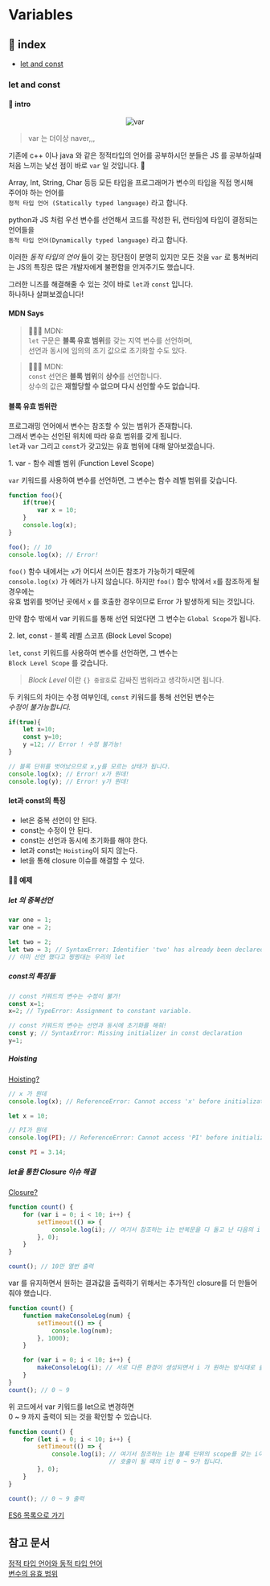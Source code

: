 # Variables

## 📖 index

- [let and const](#let-and-const)

### let and const

#### 🚀 intro

<p align="center">
    <image alt="var" src="../../images/es6/es6_var.jpg">
</p>

> var 는 더이상 naver,,,

기존에 c++ 이나 java 와 같은 정적타입의 언어를 공부하시던 분들은 JS 를 공부하실때  
처음 느끼는 낯선 점이 바로 `var` 일 것입니다. 🤦

Array, Int, String, Char 등등 모든 타입을 프로그래머가 변수의 타입을 직접 명시해 주어야 하는 언어를  
`정적 타입 언어 (Statically typed language)` 라고 합니다.

python과 JS 처럼 우선 변수를 선언해서 코드를 작성한 뒤, 런타임에 타입이 결정되는 언어들을  
`동적 타입 언어(Dynamically typed language)` 라고 합니다.

이러한 _동적 타입의 언어_ 들이 갖는 장단점이 분명히 있지만 모든 것을 `var` 로 퉁쳐버리는 JS의 특징은 많은 개발자에게 불편함을 안겨주기도 했습니다.

그러한 니즈를 해결해줄 수 있는 것이 바로 `let`과 `const` 입니다.  
하나하나 살펴보겠습니다!

#### MDN Says

> 👨🏼‍⚖️ MDN:  
> `let` 구문은 **블록 유효 범위**를 갖는 지역 변수를 선언하며,  
> 선언과 동시에 임의의 초기 값으로 초기화할 수도 있다.

> 👨🏼‍⚖️ MDN:  
> `const` 선언은 **블록 범위**의 **상수**를 선언합니다.  
> 상수의 값은 **재할당할 수 없으며 다시 선언할 수도 없습니다.**

#### 블록 유효 범위란

프로그래밍 언어에서 변수는 참조할 수 있는 범위가 존재합니다.  
그래서 변수는 선언된 위치에 따라 유효 범위를 갖게 됩니다.  
`let`과 `var` 그리고 `const`가 갖고있는 유효 범위에 대해 알아보겠습니다.

1\. var - 함수 레벨 범위 (Function Level Scope)

`var` 키워드를 사용하여 변수를 선언하면, 그 변수는 함수 레벨 범위를 갖습니다.

```JavaScript
function foo(){
    if(true){
        var x = 10;
    }
    console.log(x);
}

foo(); // 10
console.log(x); // Error!
```

`foo()` 함수 내에서는 `x`가 어디서 쓰이든 참조가 가능하기 때문에  
`console.log(x)` 가 에러가 나지 않습니다. 하지만 `foo()` 함수 밖에서 `x`를 참조하게 될 경우에는  
유효 범위를 벗어난 곳에서 `x` 를 호출한 경우이므로 Error 가 발생하게 되는 것입니다.

만약 함수 밖에서 var 키워드를 통해 선언 되었다면 그 변수는 `Global Scope`가 됩니다.

2\. let, const - 블록 레벨 스코프 (Block Level Scope)

`let`, `const` 키워드를 사용하여 변수를 선언하면, 그 변수는  
`Block Level Scope` 를 갖습니다.

> _*Block Level*_ 이란 `{} 중괄호`로 감싸진 범위라고 생각하시면 됩니다.

두 키워드의 차이는 수정 여부인데, `const` 키워드를 통해 선언된 변수는  
_수정이 불가능합니다._

```JavaScript
if(true){
    let x=10;
    const y=10;
    y =12; // Error ! 수정 불가능!
}

// 블록 단위를 벗어났으므로 x,y를 모르는 상태가 됩니다.
console.log(x); // Error! x가 뭔데!
console.log(y); // Error! y가 뭔데!
```

#### let과 const의 특징

- let은 중복 선언이 안 된다.
- const는 수정이 안 된다.
- const는 선언과 동시에 초기화를 해야 한다.
- let과 const는 `Hoisting`이 되지 않는다.
- let을 통해 closure 이슈를 해결할 수 있다.

#### 🏄‍♂️ 예제

##### let 의 중복선언

```JavaScript
var one = 1;
var one = 2;

let two = 2;
let two = 3; // SyntaxError: Identifier 'two' has already been declared
// 이미 선언 했다고 찡찡대는 우리의 let
```

##### const의 특징들

```JavaScript
// const 키워드의 변수는 수정이 불가!
const x=1;
x=2; // TypeError: Assignment to constant variable.

// const 키워드의 변수는 선언과 동시에 초기화를 해줘!
const y; // SyntaxError: Missing initializer in const declaration
y=1;
```

##### Hoisting

[Hoisting?](https://github.com/Minsoo-web/es_features/blob/master/etc/execution_context.md)

```JavaScript
// x 가 뭔데
console.log(x); // ReferenceError: Cannot access 'x' before initialization

let x = 10;

// PI가 뭔데
console.log(PI); // ReferenceError: Cannot access 'PI' before initialization

const PI = 3.14;
```

##### let을 통한 Closure 이슈 해결

[Closure?](https://github.com/Minsoo-web/es_features/blob/master/etc/closure.md)

```JavaScript
function count() {
    for (var i = 0; i < 10; i++) {
        setTimeout(() => {
            console.log(i); // 여기서 참조하는 i는 반복문을 다 돌고 난 다음의 i 이기 때문에 10이 됩니다.
        }, 0);
    }
}

count(); // 10만 열번 출력

```

var 를 유지하면서 원하는 결과값을 출력하기 위해서는 추가적인 closure를 더 만들어줘야 했습니다.

```JavaScript
function count() {
    function makeConsoleLog(num) {
        setTimeout(() => {
            console.log(num);
        }, 1000);
    }

    for (var i = 0; i < 10; i++) {
        makeConsoleLog(i); // 서로 다른 환경이 생성되면서 i 가 원하는 방식대로 출력됩니다.
    }
}
count(); // 0 ~ 9
```

위 코드에서 var 키워드를 let으로 변경하면  
0 ~ 9 까지 출력이 되는 것을 확인할 수 있습니다.

```JavaScript
function count() {
    for (let i = 0; i < 10; i++) {
        setTimeout(() => {
            console.log(i); // 여기서 참조하는 i는 블록 단위의 scope를 갖는 i이기 때문에
                            // 호출이 될 때의 i인 0 ~ 9가 됩니다.
        }, 0);
    }
}

count(); // 0 ~ 9 출력
```

[ES6 목록으로 가기](https://github.com/Minsoo-web/es_features/blob/master/es6/README.md#-es6-주요-특징들)

## 참고 문서

[정적 타입 언어와 동적 타입 언어](https://inpages.tistory.com/95)  
[변수의 유효 범위](https://victorydntmd.tistory.com/45)
